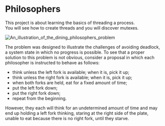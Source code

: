 # Philosophers
 
This project is about learning the basics of threading a process.\
You will see how to create threads and you will discover mutexes.

![An_illustration_of_the_dining_philosophers_problem](https://user-images.githubusercontent.com/107136644/236896019-3d1799bb-e9b6-4b08-ba31-5ec05750267b.png)

The problem was designed to illustrate the challenges of avoiding deadlock, a system state in which no progress is possible. To see that a proper solution to this problem is not obvious, consider a proposal in which each philosopher is instructed to behave as follows:

* think unless the left fork is available; when it is, pick it up;
* think unless the right fork is available; when it is, pick it up;
* when both forks are held, eat for a fixed amount of time;
* put the left fork down;
* put the right fork down;
* repeat from the beginning.

However, they each will think for an undetermined amount of time and may end up holding a left fork thinking, staring at the right side of the plate, unable to eat because there is no right fork, until they starve.
